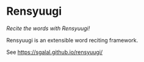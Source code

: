 # Rensyuugi

_Recite the words with Rensyuugi!_

Rensyuugi is an extensible word reciting framework.

See https://sgalal.github.io/rensyuugi/
